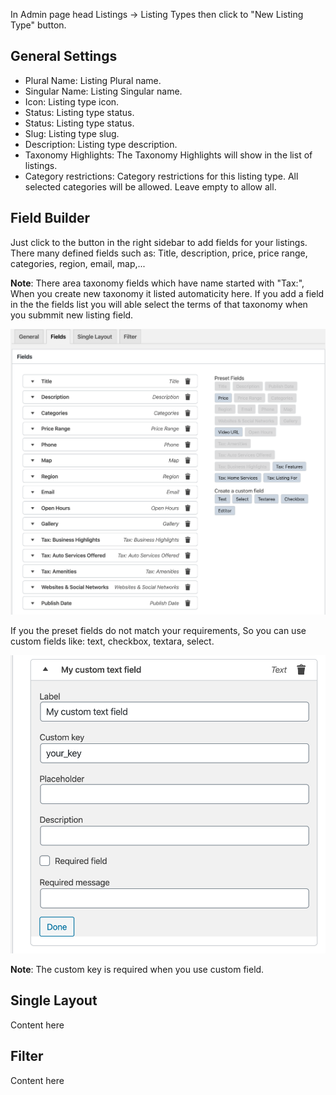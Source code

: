 In Admin page head Listings -> Listing Types then click to "New Listing Type" button.

## General Settings

* Plural Name: Listing Plural name.
* Singular Name: Listing Singular name.
* Icon: Listing type icon.
* Status: Listing type status.
* Status: Listing type status.
* Slug: Listing type slug.
* Description: Listing type description.
* Taxonomy Highlights: The Taxonomy Highlights will show in the list of listings.
* Category restrictions: Category restrictions for this listing type. All selected categories will be allowed. Leave empty to allow all.

## Field Builder
Just click to the button in the right sidebar to add fields for your listings.
There many defined fields such as: Title, description, price, price range, categories, region, email, map,...

**Note**: There area taxonomy fields which have name started with "Tax:",
When you create new taxonomy it listed automaticity here. If you add a field in the the fields list you will able select the terms of that taxonomy when you submmit new listing field.


![Listing type fields](/images/listing-type-fields.png ':size=300')

If you the preset fields do not match your requirements, So you can use custom fields like: text, checkbox, textara, select.

![Listing type custom filed example](/images/listing-type-custom-field.png ':size=300')

**Note**: The custom key is required when you use custom field.



## Single Layout
Content here

## Filter

Content here